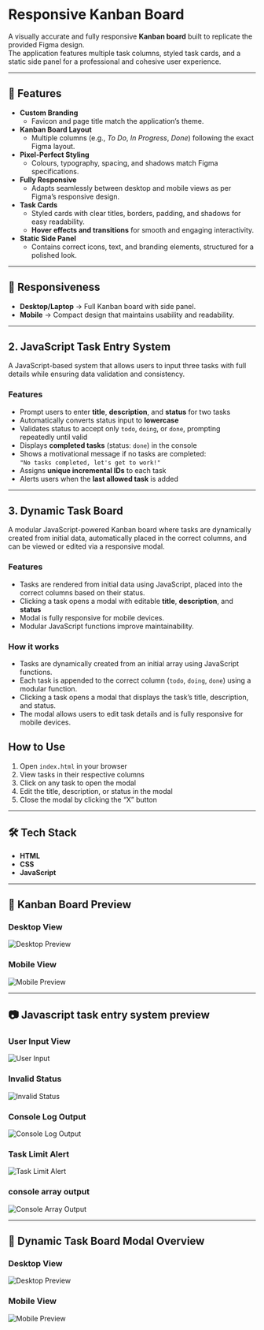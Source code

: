 # Responsive Kanban Board

A visually accurate and fully responsive **Kanban board** built to replicate the provided Figma design.  
The application features multiple task columns, styled task cards, and a static side panel for a professional and cohesive user experience.

---

## 🚀 Features

- **Custom Branding**
  - Favicon and page title match the application’s theme.
- **Kanban Board Layout**
  - Multiple columns (e.g., *To Do*, *In Progress*, *Done*) following the exact Figma layout.
- **Pixel-Perfect Styling**
  - Colours, typography, spacing, and shadows match Figma specifications.
- **Fully Responsive**
  - Adapts seamlessly between desktop and mobile views as per Figma’s responsive design.
- **Task Cards**
  - Styled cards with clear titles, borders, padding, and shadows for easy readability.  
  - **Hover effects and transitions** for smooth and engaging interactivity.
- **Static Side Panel**
  - Contains correct icons, text, and branding elements, structured for a polished look.

---

## 📱 Responsiveness

- **Desktop/Laptop** → Full Kanban board with side panel.
- **Mobile** → Compact design that maintains usability and readability.

---

## 2. JavaScript Task Entry System

A JavaScript-based system that allows users to input three tasks with full details while ensuring data validation and consistency.

### Features
- Prompt users to enter **title**, **description**, and **status** for two tasks
- Automatically converts status input to **lowercase**
- Validates status to accept only `todo`, `doing`, or `done`, prompting repeatedly until valid
- Displays **completed tasks** (status: `done`) in the console
- Shows a motivational message if no tasks are completed:  
  `"No tasks completed, let's get to work!"`  
- Assigns **unique incremental IDs** to each task
- Alerts users when the **last allowed task** is added

---

## 3. Dynamic Task Board

A modular JavaScript-powered Kanban board where tasks are dynamically created from initial data, automatically placed in the correct columns, and can be viewed or edited via a responsive modal.

### Features
- Tasks are rendered from initial data using JavaScript, placed into the correct columns based on their status. 
- Clicking a task opens a modal with editable **title**, **description**, and **status** 
- Modal is fully responsive for mobile devices.
- Modular JavaScript functions improve maintainability. 

### How it works
- Tasks are dynamically created from an initial array using JavaScript functions.
- Each task is appended to the correct column (`todo`, `doing`, `done`) using a modular function. 
- Clicking a task opens a modal that displays the task’s title, description, and status.
- The modal allows users to edit task details and is fully responsive for mobile devices. 

## How to Use
1. Open `index.html` in your browser  
2. View tasks in their respective columns  
3. Click on any task to open the modal  
4. Edit the title, description, or status in the modal  
5. Close the modal by clicking the “X” button 

---

## 🛠️ Tech Stack

- **HTML**  
- **CSS** 
- **JavaScript**  

---

## 📸 Kanban Board Preview

### Desktop View
![Desktop Preview](./assets/desktop.png)

### Mobile View
![Mobile Preview](./assets/mobile.png)

---

## 📷 Javascript task entry system preview  

### User Input View  
![User Input](./assets/user-input.png)

### Invalid Status  
![Invalid Status](./assets/invalid-input-error.png)

### Console Log Output  
![Console Log Output](./assets/output.png)

### Task Limit Alert
![Task Limit Alert](./assets/limit-message.png)  

### console array output
![Console Array Output](./assets/Screenshot%202025-09-07%20165407.png)

---

## 📸 Dynamic Task Board Modal Overview  

### Desktop View
![Desktop Preview](./assets/desktop-modal.png)

### Mobile View
![Mobile Preview](./assets/mobile-modal.png)